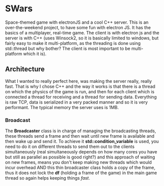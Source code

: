 # SWars
Space-themed game with electronJS and a cool C++ server. This is an over-the-weekend project, to have some fun with electron JS. It has the basics of a multiplayer, real-time game. The client is with electron js and the server is with C++ (uses Winsock2, so it is basically limited to windows, but fairly easy to make it multi-platform, as the threading is done using std::thread but why bother? The client is most important to be multi-platform which it is).

## Architecture
What I wanted to really perfect here, was making the server really, really fast. That is why I chose C++ and the way it works is that there is a thread on which the physics of the game is run, and then for each client which is connected a thread for receiving and a thread for sending data. Everything is raw TCP, data is serialized in a very packed manner and so it is very performant. The typical memory the server uses is 1MB. 
 ### Broadcast
The **Broadcaster** class is in charge of managing the broadcasting threads, these threads send a frame and then wait until new frame is available and then wake up and send it. To achieve it **std::condition_variable** is used, you need to do it on different threads to send them out to the clients simultaneously (real simultaneously depends on how many cores you have but still as parallel as possible is good right?) and this approach of waiting on new frames, means you don't keep making new threads which would incur overhead AND this thin broadcaster class holds a copy of the frame, thus it does not lock the **df** (holding a frame of the game) in the main game thread so again helps keeping things _fast_. 
